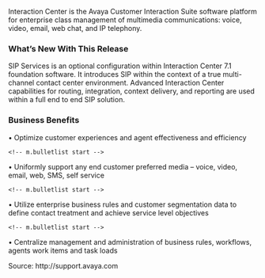 
<p>
<div>
  Interaction Center is the Avaya Customer Interaction Suite software platform for enterprise class management of multimedia communications: voice, video, email, web chat, and IP telephony.
</div>



<div>
  </p> 
  
  <h3>
    What&#8217;s New With This Release
  </h3>
  
  <p>
    <span>SIP Services is an optional configuration within Interaction Center 7.1 foundation software. It introduces SIP within the context of a true multi-channel contact center environment. Advanced Interaction Center capabilities for routing, integration, context delivery, and reporting are used within a full end to end SIP solution.</span>
  </p>
  
  <h3>
    Business Benefits
  </h3>
  
  <p>
    <!-- m.bulletlist start -->
  </p>
  
  <div>
    <span>•</span> Optimize customer experiences and agent effectiveness and efficiency
  </div>
  
  <p>
    <!-- m.bulletlist end -->
    
    <!-- m.bulletlist start -->
  </p>
  
  <div>
    <span>•</span> Uniformly support any end customer preferred media &#8211; voice, video, email, web, SMS, self service
  </div>
  
  <p>
    <!-- m.bulletlist end -->
    
    <!-- m.bulletlist start -->
  </p>
  
  <div>
    <span>•</span> Utilize enterprise business rules and customer segmentation data to define contact treatment and achieve service level objectives
  </div>
  
  <p>
    <!-- m.bulletlist end -->
    
    <!-- m.bulletlist start -->
  </p>
  
  <div>
    <span>•</span> Centralize management and administration of business rules, workflows, agents work items and task loads
  </div>
  
  
  <p>
      Source: http://support.avaya.com
</p>

